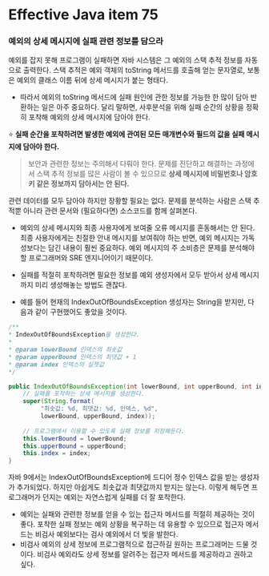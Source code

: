 # Effective Java item 75



### 예외의 상세 메시지에 실패 관련 정보를 담으라



예외를 잡지 못해 프로그램이 실패하면 자바 시스템은 그 예외의 스택 추적 정보를 자동으로 출력한다. 스택 추적은 예외 객체의 toString 메서드를 호출해 얻는 문자열로, 보통은 예외의 클래스 이름 뒤에 상세 메시지가 붙는 형태다.



- 따라서 예외의 toString 메서드에 실패 원인에 관한 정보를 가능한 한 많이 담아 반환하는 일은 아주 중요하다. 달리 말하면, 사후분석을 위해 실패 순간의 상황을 정확히 포착해 예외의 상세 메시지에 담아야 한다.



⭐ **실패 순간을 포착하려면 발생한 예외에 관여된 모든 매개변수와 필드의 값을 실패 메시지에 담아야 한다.**



> 보안과 관련한 정보는 주의해서 다뤄야 한다. 문제를 진단하고 해결하는 과정에서 스택 추적 정보를 많은 사람이 볼 수 있으므로 **상세 메시지에 비밀번호나 암호 키 같은 정보까지 담아서는 안 된다.**



관련 데이터를 모두 담아야 하지만 장황할 필요는 없다. 문제를 분석하는 사람은 스택 추적뿐 아니라 관련 문서와 (필요하다면) 소스코드를 함께 살펴본다.



- 예외의 상세 메시지와 최종 사용자에게 보여줄 오류 메시지를 혼동해서는 안 된다. 최종 사용자에게는 친절한 안내 메시지를 보여줘야 하는 반면, 예외 메시지는 가독성보다는 담긴 내용이 훨씬 중요하다. 예외 메시지의 주 소비층은 문제를 분석해야 할 프로그래머와 SRE 엔지니어이기 때문이다.
- 실패를 적절히 포착하려면 필요한 정보를 예외 생성자에서 모두 받아서 상세 메시지까지 미리 생성해놓는 방법도 괜찮다. 



- 예를 들어 현재의 IndexOutOfBoundsException 생성자는 String을 받지만, 다음과 같이 구현했어도 좋았을 것이다.



```java
/**
* IndexOutOfBoundsException을 생성한다.
* 
* @param lowerBound 인덱스의 최솟값
* @param upperBound 인덱스의 최댓값 + 1
* @param index 인덱스의 실젯값
*/

public IndexOutOfBoundsException(int lowerBound, int upperBound, int index) {
    // 실패를 포착하는 상세 메시지를 생성한다.
    super(String.format(
    	 "최솟값: %d, 최댓값: %d, 인덱스, %d",
    	 lowerBound, upperBound, index));
    
    // 프로그램에서 이용할 수 있도록 실패 정보를 저장해둔다.
    this.lowerBound = lowerBound;
    this.upperBound = upperBound;
    this.index = index;
}
```



자바 9에서는 IndexOutOfBoundsException에 드디어 정수 인덱스 값을 받는 생성자가 추가되었다. 하지만 아쉽게도 최솟값과 최댓값까지 받지는 않는다. 이렇게 해두면 프로그래머가 던지는 예외는 자연스럽게 실패를 더 잘 포착한다.



- 예외는 실패와 관련한 정보를 얻을 수 있는 접근자 메서드를 적절히 제공하는 것이 좋다. 포착한 실패 정보는 예외 상황을 복구하는 데 유용할 수 있으므로 접근자 메서드는 비검사 예외보다는 검사 예외에서 더 빛을 발한다.
- 비검사 예외의 상세 정보에 프로그램적으로 접근하길 원하는 프로그래머는 드물 것이다. 비검사 예외라도 상세 정보를 알려주는 접근자 메서드를 제공하라고 권하고 싶다.